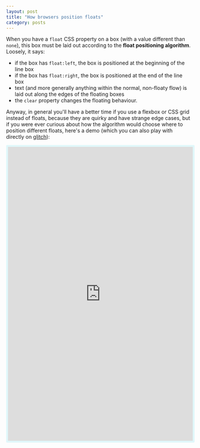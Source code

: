 ```yaml
---
layout: post
title: "How browsers position floats"
category: posts
---
```

<style>
  iframe {
    height: 800px;
    width: 100%;
    margin: 0 auto;
    border: 5px solid #E0F7FA;
    border-radius: 3px;
  }
</style>

When you have a `float` CSS property on a box (with a value different than `none`), this box
must be laid out according to the **float positioning algorithm**. Loosely, it says:

- if the box has `float:left`, the box is positioned at the beginning of the line box
- if the box has `float:right`, the box is positioned at the end of the line box
- text (and more generally anything within the normal, non-floaty flow) is laid out along the edges of the floating boxes
- the `clear` property changes the floating behaviour.

Anyway, in general you'll have a better time if you use a flexbox or CSS grid instead of floats, because they are quirky and have strange edge cases, but if you were ever curious
about how the algorithm would choose where to position different floats, here's a demo
(which you can also play with directly on [glitch](https://float-layout.glitch.me)):

<iframe src="https://float-layout.glitch.me/demo.html" frameBorder="0"></iframe>

